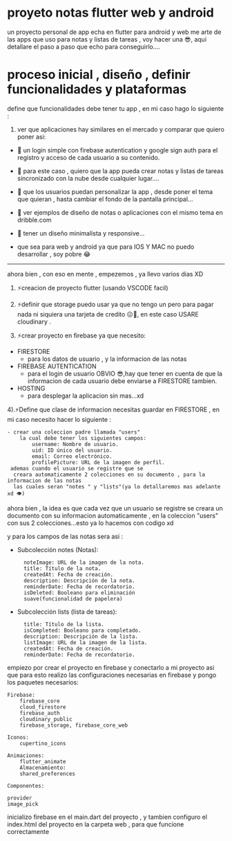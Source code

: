  
# proyeto notas flutter web y android

un proyecto personal de app echa en flutter para android y web me arte de las apps que uso para notas y listas de tareas , voy hacer una 😎, aqui detallare el paso a paso que echo para conseguirlo....


# proceso inicial , diseño , definir funcionalidades y plataformas

define que funcionalidades debe tener tu app , en mi caso hago lo siguiente :

1) ver que aplicaciones hay similares en el mercado y comparar que quiero poner asi:

- 🎯 un login simple con firebase autentication y google sign auth para el registro y acceso de cada usuario a su contenido.

- 🎯 para este caso , quiero que la app pueda crear notas y listas de tareas sincronizado con la nube desde cualquier lugar.... 

- 🎯 que los usuarios puedan personalizar la app  , desde poner el tema que quieran , hasta cambiar el fondo de la pantalla principal...

- 🎯 ver ejemplos de diseño de notas o aplicaciones con el mismo tema en dribble.com

- 🎯 tener un diseño minimalista y responsive...

- que sea para web y android ya que para IOS Y MAC no puedo desarrollar , soy pobre 😂


- - - - - - - - - - - - - - - - - -- - - - - - -

ahora bien , con eso en mente , empezemos , ya llevo varios dias XD 

1) ⚡creacion de proyecto flutter (usando VSCODE facil)

2) ⚡definir que storage puedo usar ya que no tengo un pero para pagar nada ni siquiera una tarjeta de credito 😖🤧, en este caso USARE cloudinary .

3) ⚡crear proyecto en firebase ya que necesito:

- FIRESTORE 
    - para los datos de usuario , y la informacion de las notas 
- FIREBASE AUTENTICATION
    - para el login de usuario OBVIO 😎,hay que tener en cuenta de que la informacion de cada usuario debe enviarse a FIRESTORE tambien.
- HOSTING
    - para desplegar la aplicacion sin mas...xd


4).⚡Define que clase de informacion necesitas guardar en FIRESTORE , en mi caso necesito hacer lo siguiente :

    - crear una coleccion padre llamada "users"
        la cual debe tener los siguientes campos:
            username: Nombre de usuario.
            uid: ID único del usuario.
            email: Correo electrónico.
            profilePicture: URL de la imagen de perfil.
     ademas cuando el usuario se registre que se
      creara automaticamente 2 colecciones en su documento , para la informacion de las notas 
      las cuales seran "notes " y "lists"(ya lo detallaremos mas adelante xd 👁️)

             

ahora bien , la idea es que cada vez que un usuario se registre se creara un documento con su informacion automaticamente  , en la coleccion "users" con sus 2 colecciones...esto ya lo hacemos con codigo xd

y para los campos de las notas sera asi :


- Subcolección notes (Notas):

        noteImage: URL de la imagen de la nota.
        title: Título de la nota.
        createdAt: Fecha de creación.
        description: Descripción de la nota.
        reminderDate: Fecha de recordatorio.
        isDeleted: Booleano para eliminación
        suave(funcionalidad de papelera)


- Subcolección lists (lista de tareas):

        title: Título de la lista.
        isCompleted: Booleano para completado.
        description: Descripción de la lista.
        listImage: URL de la imagen de la lista.
        createdAt: Fecha de creación.
        reminderDate: Fecha de recordatorio.

empiezo por crear el proyecto en firebase y conectarlo a mi proyecto asi que para esto realizo las configuraciones necesarias en firebase y pongo los paquetes necesarios:

    Firebase:
        firebase_core
        cloud_firestore
        firebase_auth
        cloudinary_public
        firebase_storage, firebase_core_web

    Iconos:
        cupertino_icons

    Animaciones:
        flutter_animate
        Almacenamiento:
        shared_preferences

    Componentes:

    provider
    image_pick

inicializo firebase en el main.dart del proyecto , y tambien configuro el index.html del proyecto en la carpeta web , para que funcione correctamente 









    
